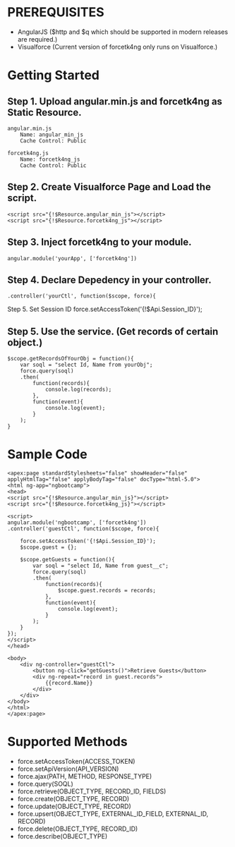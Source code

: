 PREREQUISITES
==============
- AngularJS ($http and $q which should be supported in modern releases are required.)
- Visualforce (Current version of forcetk4ng only runs on Visualforce.)

Getting Started
===============
Step 1. Upload angular.min.js and forcetk4ng as Static Resource.
-------------------------------------------------------------------
    angular.min.js
        Name: angular_min_js
        Cache Control: Public

    forcetk4ng.js
        Name: forcetk4ng_js
        Cache Control: Public

Step 2. Create Visualforce Page and Load the script.
-------------------------------------------------------------------
    <script src="{!$Resource.angular_min_js"></script>
    <script src="{!$Resource.forcetk4ng_js"></script>

Step 3. Inject forcetk4ng to your module.
---------------------------------------------
    angular.module('yourApp', ['forcetk4ng'])

Step 4. Declare Depedency in your controller.
------------------------------------------------------------------------------------------------------
    .controller('yourCtl', function($scope, force){

Step 5. Set Session ID
    force.setAccessToken('{!$Api.Session_ID}');

Step 5. Use the service. (Get records of certain object.)
----------------------------------------------------------------
    $scope.getRecordsOfYourObj = function(){
        var soql = "select Id, Name from yourObj";
        force.query(soql)
        .then(
            function(records){
                console.log(records);
            },
            function(event){
                console.log(event);
            }
        );
    }

Sample Code
===========
    <apex:page standardStylesheets="false" showHeader="false" applyHtmlTag="false" applyBodyTag="false" docType="html-5.0">
    <html ng-app="ngbootcamp">
    <head>
    <script src="{!$Resource.angular_min_js}"></script>
    <script src="{!$Resource.forcetk4ng_js}"></script>

    <script>
    angular.module('ngbootcamp', ['forcetk4ng'])
    .controller('guestCtl', function($scope, force){
    
        force.setAccessToken('{!$Api.Session_ID}');
        $scope.guest = {};
        
        $scope.getGuests = function(){
            var soql = "select Id, Name from guest__c";
            force.query(soql)
            .then(
                function(records){
                    $scope.guest.records = records;
                },
                function(event){
                    console.log(event);
                }
            );
        }
    });
    </script>
    </head>
    
    <body>
        <div ng-controller="guestCtl">
            <button ng-click="getGuests()">Retrieve Guests</button>
            <div ng-repeat="record in guest.records">
                {{record.Name}}
            </div>
        </div>
    </body>
    </html>
    </apex:page>


Supported Methods
=================
- force.setAccessToken(ACCESS_TOKEN)
- force.setApiVersion(API_VERSION)
- force.ajax(PATH, METHOD, RESPONSE_TYPE)
- force.query(SOQL)
- force.retrieve(OBJECT_TYPE, RECORD_ID, FIELDS)
- force.create(OBJECT_TYPE, RECORD)
- force.update(OBJECT_TYPE, RECORD)
- force.upsert(OBJECT_TYPE, EXTERNAL_ID_FIELD, EXTERNAL_ID, RECORD)
- force.delete(OBJECT_TYPE, RECORD_ID)
- force.describe(OBJECT_TYPE)
